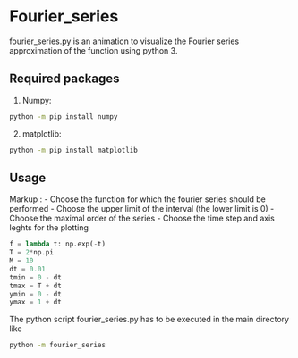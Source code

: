 # Fourier_series
fourier_series.py is an animation to visualize the Fourier series approximation of the function using python 3.
## Required packages
1. Numpy:
```bash
python -m pip install numpy
```
2. matplotlib:
```bash
python -m pip install matplotlib
```
## Usage
Markup : - Choose the function for which the fourier series should be performed
		 - Choose the upper limit of the interval (the lower limit is 0)
		 - Choose the maximal order of the series
		 - Choose the time step and axis leghts for the plotting

```python
f = lambda t: np.exp(-t)
T = 2*np.pi
M = 10
dt = 0.01
tmin = 0 - dt
tmax = T + dt
ymin = 0 - dt
ymax = 1 + dt
```
The python script fourier_series.py has to be executed in the main directory like
```bash
python -m fourier_series
```